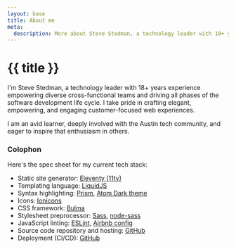 ```yaml
---
layout: base
title: About me
meta:
  description: More about Steve Stedman, a technology leader with 18+ years experience building diverse teams and championing elegant, empowering, and engaging web experiences.
---
```


# {{ title }}

I'm Steve Stedman, a technology leader with 18+ years experience empowering diverse cross-functional teams and driving all phases of the software development life cycle. I take pride in crafting elegant, empowering, and engaging customer-focused web experiences.

I am an avid learner, deeply involved with the Austin tech community, and eager to inspire that enthusiasm in others.

### Colophon

Here's the spec sheet for my current tech stack:

* Static site generator: [Eleventy (11ty)](https://11ty.dev/)
* Templating language: [LiquidJS](https://liquidjs.com/)
* Syntax highlighting: [Prism](https://prismjs.com), [Atom Dark theme](https://github.com/PrismJS/prism-themes/blob/master/themes/prism-atom-dark.css)
* Icons: [Ionicons](https://ionicons.com/)
* CSS framework: [Bulma](https://bulma.io/)
* Stylesheet preprocessor: [Sass](https://sass-lang.com/), [node-sass](https://github.com/sass/node-sass)
* JavaScript linting: [ESLint](https://eslint.org), [Airbnb config](https://www.npmjs.com/package/eslint-config-airbnb-base)
* Source code repository and hosting: [GitHub](https://github.com/stedman/stedman.dev/)
* Deployment (CI/CD): [GitHub](https://github.com/stedman/stedman.dev/actions)
